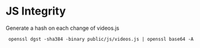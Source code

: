# JS Integrity

Generate a hash on each change of videos.js

```
 openssl dgst -sha384 -binary public/js/videos.js | openssl base64 -A
```